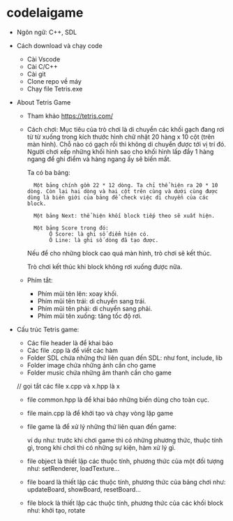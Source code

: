 # codelaigame

- Ngôn ngữ: C++, SDL
- Cách download và chạy code
    + Cài Vscode
    + Cài C/C++
    + Cài git
    + Clone repo về máy
    + Chạy file Tetris.exe
- About Tetris Game
    + Tham khảo https://tetris.com/
    + Cách chơi: 
        Mục tiêu của trò chơi là di chuyển các khối gạch đang rơi từ từ xuống trong kích thước hình chữ nhật 20 hàng x 10 cột (trên màn hình). Chỗ nào có gạch rồi thì không di chuyển được tới vị trí đó. Người chơi xếp những khối hình sao cho khối hình lấp đầy 1 hàng ngang để ghi điểm và hàng ngang ấy sẽ biến mất.

        Ta có ba bảng:

            Một bảng chính gồm 22 * 12 dòng. Ta chỉ thể hiện ra 20 * 10 dòng. Còn lại hai dòng và hai cột trên cùng và dưới cùng được dùng là biên giới của bảng để check việc di chuyển của các block.

            Một bảng Next: thể hiện khối block tiếp theo sẽ xuất hiện.

            Một bảng Score trong đó:
                 Ô Score: là ghi số điểm hiện có.
                 Ô Line: là ghi số dòng đã tạo được.

        Nếu để cho những block cao quá màn hình, trò chơi sẽ kết thúc.

        Trò chơi kết thúc khi block không rơi xuống được nữa.

    + Phím tắt:
        
        + Phím mũi tên lên: xoay khối.
        + Phím mũi tên trái: di chuyển sang trái.
        + Phím mũi tên phải: di chuyển sang phải.
        + Phím mũi tên xuống: tăng tốc độ rơi.

- Cấu trúc Tetris game:
    
    + Các file header là để khai báo
    + Các file .cpp là để viết các hàm
    + Folder SDL chứa những thứ liên quan đến SDL: như font, include, lib
    + Folder image chứa những ảnh cần cho game
    + Folder music chứa những âm thanh cần cho game

    // gọi tắt các file x.cpp và x.hpp là x 
    + file common.hpp là để khai báo những biến dùng cho toàn cục.
    + file main.cpp là để khởi tạo và chạy vòng lặp game
    + file game là để xử lý những thứ liên quan đến game: 
        
        ví dụ như: trước khi chơi game thì có những phương thức, thuộc tính gì, trong khi chơi thì có những sự kiện, hàm xử lý gì.

    + file object là thiết lập các thuộc tính, phương thức của một đối tượng như: setRenderer, loadTexture...
    + file board là thiết lập các thuộc tính, phương thức của bảng chơi như: updateBoard, showBoard, resetBoard...
    + file block là thiết lập các thuộc tính, phương thức của các khối block như: khởi tạo, rotate
    